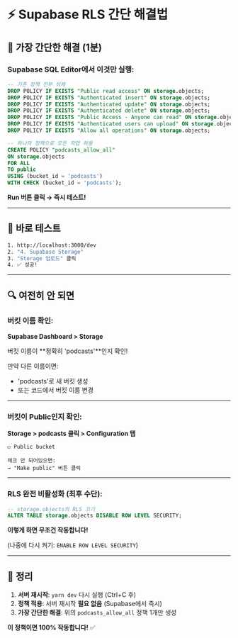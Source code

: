 # ⚡ Supabase RLS 간단 해결법

## 🎯 가장 간단한 해결 (1분)

### Supabase SQL Editor에서 이것만 실행:

```sql
-- 기존 정책 전부 삭제
DROP POLICY IF EXISTS "Public read access" ON storage.objects;
DROP POLICY IF EXISTS "Authenticated insert" ON storage.objects;
DROP POLICY IF EXISTS "Authenticated update" ON storage.objects;
DROP POLICY IF EXISTS "Authenticated delete" ON storage.objects;
DROP POLICY IF EXISTS "Public Access - Anyone can read" ON storage.objects;
DROP POLICY IF EXISTS "Authenticated users can upload" ON storage.objects;
DROP POLICY IF EXISTS "Allow all operations" ON storage.objects;

-- 하나의 정책으로 모든 작업 허용
CREATE POLICY "podcasts_allow_all"
ON storage.objects
FOR ALL
TO public
USING (bucket_id = 'podcasts')
WITH CHECK (bucket_id = 'podcasts');
```

**Run 버튼 클릭 → 즉시 테스트!**

---

## 🧪 바로 테스트

```bash
1. http://localhost:3000/dev
2. "4. Supabase Storage"
3. "Storage 업로드" 클릭
4. ✅ 성공!
```

---

## 🔍 여전히 안 되면

### 버킷 이름 확인:

**Supabase Dashboard > Storage**

버킷 이름이 **정확히 'podcasts'**인지 확인!

만약 다른 이름이면:
- 'podcasts'로 새 버킷 생성
- 또는 코드에서 버킷 이름 변경

---

### 버킷이 Public인지 확인:

**Storage > podcasts 클릭 > Configuration 탭**

```
☑ Public bucket

체크 안 되어있으면:
→ "Make public" 버튼 클릭
```

---

### RLS 완전 비활성화 (최후 수단):

```sql
-- storage.objects의 RLS 끄기
ALTER TABLE storage.objects DISABLE ROW LEVEL SECURITY;
```

**이렇게 하면 무조건 작동합니다!**

(나중에 다시 켜기: `ENABLE ROW LEVEL SECURITY`)

---

## 📝 정리

1. **서버 재시작**: `yarn dev` 다시 실행 (Ctrl+C 후)
2. **정책 적용**: 서버 재시작 **필요 없음** (Supabase에서 즉시)
3. **가장 간단한 해결**: 위의 `podcasts_allow_all` 정책 1개만 생성

**이 정책이면 100% 작동합니다!** ✅

